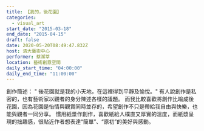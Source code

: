 ```yaml
---
title: 【我的，後花園】
categories:
  - visual_art
start_date: "2015-03-18"
end_date: "2015-04-15"
draft: false
date: 2020-05-20T08:49:47.832Z
host: 清大藝術中心
performer: 蔡潔莘
location: 藝術創意空間 
daily_start_time: "04:00:00"
daily_end_time: "11:00:00"
---
```


創作簡述： " 後花園就是我的小天地，在這裡得到平靜及愉悅。" 有人說創作是私密的，也有藝術家以觀者的身分陳述各樣的議題。 而我比較喜歡將創作比喻成後花園，因為花園是怡情與觀賞同時並存的，希望創作不只是帶給我自由與快樂，也能與觀者一同分享。 慣用紙漿作創作，喜歡紙給人樸直又厚實的溫度，而紙漿呈現的拙趣感，很貼近作者想表達“簡單”、“原初”的美好與感動。